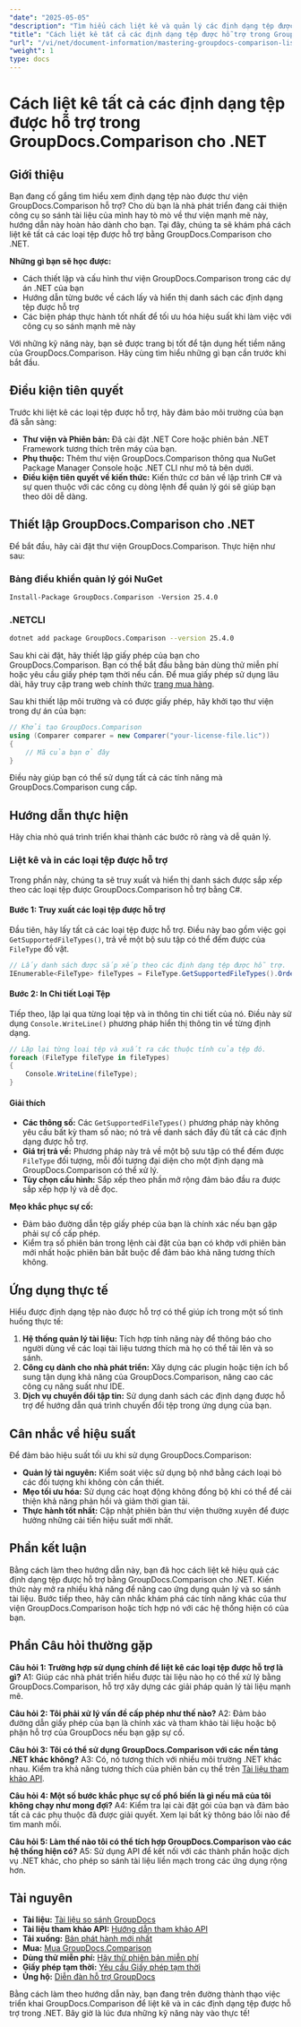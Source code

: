 ```yaml
---
"date": "2025-05-05"
"description": "Tìm hiểu cách liệt kê và quản lý các định dạng tệp được hỗ trợ bằng GroupDocs.Comparison cho .NET. Hướng dẫn từng bước dành cho nhà phát triển."
"title": "Cách liệt kê tất cả các định dạng tệp được hỗ trợ trong GroupDocs.Comparison cho .NET"
"url": "/vi/net/document-information/mastering-groupdocs-comparison-list-supported-formats/"
"weight": 1
type: docs
---
```

# Cách liệt kê tất cả các định dạng tệp được hỗ trợ trong GroupDocs.Comparison cho .NET

## Giới thiệu

Bạn đang cố gắng tìm hiểu xem định dạng tệp nào được thư viện GroupDocs.Comparison hỗ trợ? Cho dù bạn là nhà phát triển đang cải thiện công cụ so sánh tài liệu của mình hay tò mò về thư viện mạnh mẽ này, hướng dẫn này hoàn hảo dành cho bạn. Tại đây, chúng ta sẽ khám phá cách liệt kê tất cả các loại tệp được hỗ trợ bằng GroupDocs.Comparison cho .NET.

**Những gì bạn sẽ học được:**

- Cách thiết lập và cấu hình thư viện GroupDocs.Comparison trong các dự án .NET của bạn
- Hướng dẫn từng bước về cách lấy và hiển thị danh sách các định dạng tệp được hỗ trợ
- Các biện pháp thực hành tốt nhất để tối ưu hóa hiệu suất khi làm việc với công cụ so sánh mạnh mẽ này

Với những kỹ năng này, bạn sẽ được trang bị tốt để tận dụng hết tiềm năng của GroupDocs.Comparison. Hãy cùng tìm hiểu những gì bạn cần trước khi bắt đầu.

## Điều kiện tiên quyết

Trước khi liệt kê các loại tệp được hỗ trợ, hãy đảm bảo môi trường của bạn đã sẵn sàng:
- **Thư viện và Phiên bản:** Đã cài đặt .NET Core hoặc phiên bản .NET Framework tương thích trên máy của bạn.
- **Phụ thuộc:** Thêm thư viện GroupDocs.Comparison thông qua NuGet Package Manager Console hoặc .NET CLI như mô tả bên dưới.
- **Điều kiện tiên quyết về kiến thức:** Kiến thức cơ bản về lập trình C# và sự quen thuộc với các công cụ dòng lệnh để quản lý gói sẽ giúp bạn theo dõi dễ dàng.

## Thiết lập GroupDocs.Comparison cho .NET

Để bắt đầu, hãy cài đặt thư viện GroupDocs.Comparison. Thực hiện như sau:

### Bảng điều khiển quản lý gói NuGet

```shell
Install-Package GroupDocs.Comparison -Version 25.4.0
```

### .NETCLI

```bash
dotnet add package GroupDocs.Comparison --version 25.4.0
```

Sau khi cài đặt, hãy thiết lập giấy phép của bạn cho GroupDocs.Comparison. Bạn có thể bắt đầu bằng bản dùng thử miễn phí hoặc yêu cầu giấy phép tạm thời nếu cần. Để mua giấy phép sử dụng lâu dài, hãy truy cập trang web chính thức [trang mua hàng](https://purchase.groupdocs.com/buy).

Sau khi thiết lập môi trường và có được giấy phép, hãy khởi tạo thư viện trong dự án của bạn:

```csharp
// Khởi tạo GroupDocs.Comparison
using (Comparer comparer = new Comparer("your-license-file.lic"))
{
    // Mã của bạn ở đây
}
```

Điều này giúp bạn có thể sử dụng tất cả các tính năng mà GroupDocs.Comparison cung cấp.

## Hướng dẫn thực hiện

Hãy chia nhỏ quá trình triển khai thành các bước rõ ràng và dễ quản lý.

### Liệt kê và in các loại tệp được hỗ trợ

Trong phần này, chúng ta sẽ truy xuất và hiển thị danh sách được sắp xếp theo các loại tệp được GroupDocs.Comparison hỗ trợ bằng C#.

#### Bước 1: Truy xuất các loại tệp được hỗ trợ

Đầu tiên, hãy lấy tất cả các loại tệp được hỗ trợ. Điều này bao gồm việc gọi `GetSupportedFileTypes()`, trả về một bộ sưu tập có thể đếm được của `FileType` đồ vật.

```csharp
// Lấy danh sách được sắp xếp theo các định dạng tệp được hỗ trợ.
IEnumerable<FileType> fileTypes = FileType.GetSupportedFileTypes().OrderBy(fileType => fileType.Extension);
```

#### Bước 2: In Chi tiết Loại Tệp

Tiếp theo, lặp lại qua từng loại tệp và in thông tin chi tiết của nó. Điều này sử dụng `Console.WriteLine()` phương pháp hiển thị thông tin về từng định dạng.

```csharp
// Lặp lại từng loại tệp và xuất ra các thuộc tính của tệp đó.
foreach (FileType fileType in fileTypes)
{
    Console.WriteLine(fileType);
}
```

#### Giải thích

- **Các thông số:** Các `GetSupportedFileTypes()` phương pháp này không yêu cầu bất kỳ tham số nào; nó trả về danh sách đầy đủ tất cả các định dạng được hỗ trợ.
- **Giá trị trả về:** Phương pháp này trả về một bộ sưu tập có thể đếm được `FileType` đối tượng, mỗi đối tượng đại diện cho một định dạng mà GroupDocs.Comparison có thể xử lý.
- **Tùy chọn cấu hình:** Sắp xếp theo phần mở rộng đảm bảo đầu ra được sắp xếp hợp lý và dễ đọc.

**Mẹo khắc phục sự cố:**
- Đảm bảo đường dẫn tệp giấy phép của bạn là chính xác nếu bạn gặp phải sự cố cấp phép.
- Kiểm tra số phiên bản trong lệnh cài đặt của bạn có khớp với phiên bản mới nhất hoặc phiên bản bắt buộc để đảm bảo khả năng tương thích không.

## Ứng dụng thực tế

Hiểu được định dạng tệp nào được hỗ trợ có thể giúp ích trong một số tình huống thực tế:

1. **Hệ thống quản lý tài liệu:** Tích hợp tính năng này để thông báo cho người dùng về các loại tài liệu tương thích mà họ có thể tải lên và so sánh.
2. **Công cụ dành cho nhà phát triển:** Xây dựng các plugin hoặc tiện ích bổ sung tận dụng khả năng của GroupDocs.Comparison, nâng cao các công cụ năng suất như IDE.
3. **Dịch vụ chuyển đổi tập tin:** Sử dụng danh sách các định dạng được hỗ trợ để hướng dẫn quá trình chuyển đổi tệp trong ứng dụng của bạn.

## Cân nhắc về hiệu suất

Để đảm bảo hiệu suất tối ưu khi sử dụng GroupDocs.Comparison:
- **Quản lý tài nguyên:** Kiểm soát việc sử dụng bộ nhớ bằng cách loại bỏ các đối tượng khi không còn cần thiết.
- **Mẹo tối ưu hóa:** Sử dụng các hoạt động không đồng bộ khi có thể để cải thiện khả năng phản hồi và giảm thời gian tải.
- **Thực hành tốt nhất:** Cập nhật phiên bản thư viện thường xuyên để được hưởng những cải tiến hiệu suất mới nhất.

## Phần kết luận

Bằng cách làm theo hướng dẫn này, bạn đã học cách liệt kê hiệu quả các định dạng tệp được hỗ trợ bằng GroupDocs.Comparison cho .NET. Kiến thức này mở ra nhiều khả năng để nâng cao ứng dụng quản lý và so sánh tài liệu. Bước tiếp theo, hãy cân nhắc khám phá các tính năng khác của thư viện GroupDocs.Comparison hoặc tích hợp nó với các hệ thống hiện có của bạn.

## Phần Câu hỏi thường gặp

**Câu hỏi 1: Trường hợp sử dụng chính để liệt kê các loại tệp được hỗ trợ là gì?**
A1: Giúp các nhà phát triển hiểu được tài liệu nào họ có thể xử lý bằng GroupDocs.Comparison, hỗ trợ xây dựng các giải pháp quản lý tài liệu mạnh mẽ.

**Câu hỏi 2: Tôi phải xử lý vấn đề cấp phép như thế nào?**
A2: Đảm bảo đường dẫn giấy phép của bạn là chính xác và tham khảo tài liệu hoặc bộ phận hỗ trợ của GroupDocs nếu bạn gặp sự cố.

**Câu hỏi 3: Tôi có thể sử dụng GroupDocs.Comparison với các nền tảng .NET khác không?**
A3: Có, nó tương thích với nhiều môi trường .NET khác nhau. Kiểm tra khả năng tương thích của phiên bản cụ thể trên [Tài liệu tham khảo API](https://reference.groupdocs.com/comparison/net/).

**Câu hỏi 4: Một số bước khắc phục sự cố phổ biến là gì nếu mã của tôi không chạy như mong đợi?**
A4: Kiểm tra lại cài đặt gói của bạn và đảm bảo tất cả các phụ thuộc đã được giải quyết. Xem lại bất kỳ thông báo lỗi nào để tìm manh mối.

**Câu hỏi 5: Làm thế nào tôi có thể tích hợp GroupDocs.Comparison vào các hệ thống hiện có?**
A5: Sử dụng API để kết nối với các thành phần hoặc dịch vụ .NET khác, cho phép so sánh tài liệu liền mạch trong các ứng dụng rộng hơn.

## Tài nguyên

- **Tài liệu:** [Tài liệu so sánh GroupDocs](https://docs.groupdocs.com/comparison/net/)
- **Tài liệu tham khảo API:** [Hướng dẫn tham khảo API](https://reference.groupdocs.com/comparison/net/)
- **Tải xuống:** [Bản phát hành mới nhất](https://releases.groupdocs.com/comparison/net/)
- **Mua:** [Mua GroupDocs.Comparison](https://purchase.groupdocs.com/buy)
- **Dùng thử miễn phí:** [Hãy thử phiên bản miễn phí](https://releases.groupdocs.com/comparison/net/)
- **Giấy phép tạm thời:** [Yêu cầu Giấy phép tạm thời](https://purchase.groupdocs.com/temporary-license/)
- **Ủng hộ:** [Diễn đàn hỗ trợ GroupDocs](https://forum.groupdocs.com/c/comparison/)

Bằng cách làm theo hướng dẫn này, bạn đang trên đường thành thạo việc triển khai GroupDocs.Comparison để liệt kê và in các định dạng tệp được hỗ trợ trong .NET. Bây giờ là lúc đưa những kỹ năng này vào thực tế!